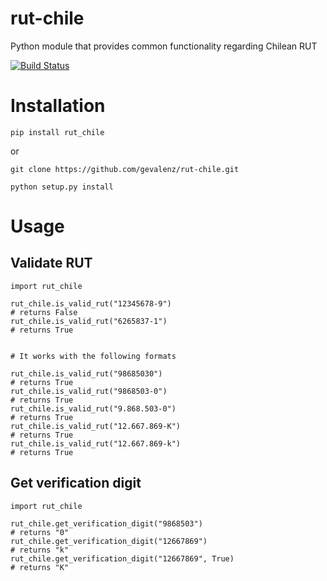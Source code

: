 # rut-chile
Python module that provides common functionality regarding Chilean RUT

[![Build Status](https://travis-ci.com/gevalenz/rut-chile.svg?token=K7zbkgBiGA3AKhLgGz8a&branch=master)](https://travis-ci.com/gevalenz/rut-chile)

# Installation
``` 
pip install rut_chile
```
or
```
git clone https://github.com/gevalenz/rut-chile.git

python setup.py install
```

# Usage
## Validate RUT
```
import rut_chile

rut_chile.is_valid_rut("12345678-9")
# returns False
rut_chile.is_valid_rut("6265837-1")
# returns True


# It works with the following formats

rut_chile.is_valid_rut("98685030")
# returns True
rut_chile.is_valid_rut("9868503-0")
# returns True
rut_chile.is_valid_rut("9.868.503-0")
# returns True
rut_chile.is_valid_rut("12.667.869-K")
# returns True
rut_chile.is_valid_rut("12.667.869-k")
# returns True
```

## Get verification digit

```
import rut_chile

rut_chile.get_verification_digit("9868503")
# returns "0"
rut_chile.get_verification_digit("12667869")
# returns "k"
rut_chile.get_verification_digit("12667869", True)
# returns "K"
```